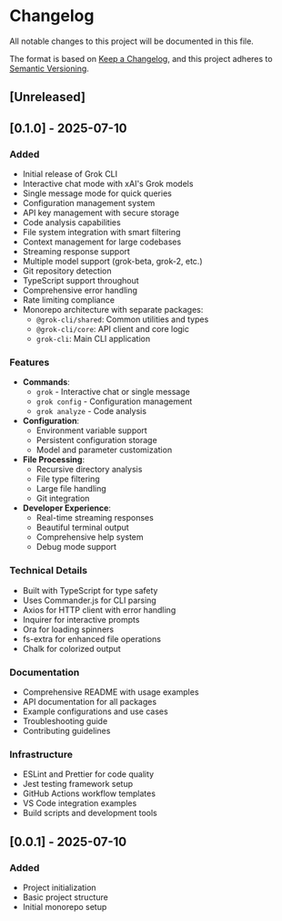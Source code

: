 # Changelog

All notable changes to this project will be documented in this file.

The format is based on [Keep a Changelog](https://keepachangelog.com/en/1.0.0/),
and this project adheres to [Semantic Versioning](https://semver.org/spec/v2.0.0.html).

## [Unreleased]

## [0.1.0] - 2025-07-10

### Added
- Initial release of Grok CLI
- Interactive chat mode with xAI's Grok models
- Single message mode for quick queries
- Configuration management system
- API key management with secure storage
- Code analysis capabilities
- File system integration with smart filtering
- Context management for large codebases
- Streaming response support
- Multiple model support (grok-beta, grok-2, etc.)
- Git repository detection
- TypeScript support throughout
- Comprehensive error handling
- Rate limiting compliance
- Monorepo architecture with separate packages:
  - `@grok-cli/shared`: Common utilities and types
  - `@grok-cli/core`: API client and core logic
  - `grok-cli`: Main CLI application

### Features
- **Commands**:
  - `grok` - Interactive chat or single message
  - `grok config` - Configuration management
  - `grok analyze` - Code analysis
- **Configuration**:
  - Environment variable support
  - Persistent configuration storage
  - Model and parameter customization
- **File Processing**:
  - Recursive directory analysis
  - File type filtering
  - Large file handling
  - Git integration
- **Developer Experience**:
  - Real-time streaming responses
  - Beautiful terminal output
  - Comprehensive help system
  - Debug mode support

### Technical Details
- Built with TypeScript for type safety
- Uses Commander.js for CLI parsing
- Axios for HTTP client with error handling
- Inquirer for interactive prompts
- Ora for loading spinners
- fs-extra for enhanced file operations
- Chalk for colorized output

### Documentation
- Comprehensive README with usage examples
- API documentation for all packages
- Example configurations and use cases
- Troubleshooting guide
- Contributing guidelines

### Infrastructure
- ESLint and Prettier for code quality
- Jest testing framework setup
- GitHub Actions workflow templates
- VS Code integration examples
- Build scripts and development tools

## [0.0.1] - 2025-07-10

### Added
- Project initialization
- Basic project structure
- Initial monorepo setup
